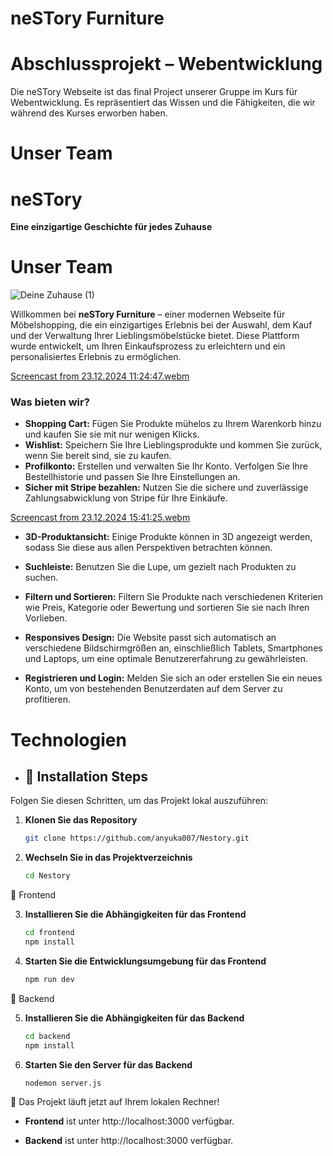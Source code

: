 
# neSTory Furniture  

# Abschlussprojekt – Webentwicklung
Die neSTory Webseite ist das final Project unserer Gruppe im Kurs für Webentwicklung. Es repräsentiert das Wissen und die Fähigkeiten, die wir während des Kurses erworben haben.
# Unser Team



# neSTory

**Eine einzigartige Geschichte für jedes Zuhause**

# Unser Team

![Deine Zuhause (1)](https://github.com/user-attachments/assets/a5979085-0364-479b-b83a-032e374864fa)

Willkommen bei **neSTory Furniture** – einer modernen Webseite für Möbelshopping, die ein einzigartiges Erlebnis bei der Auswahl, dem Kauf und der Verwaltung Ihrer Lieblingsmöbelstücke bietet. Diese Plattform wurde entwickelt, um Ihren Einkaufsprozess zu erleichtern und ein personalisiertes Erlebnis zu ermöglichen.

[Screencast from 23.12.2024 11:24:47.webm](https://github.com/user-attachments/assets/5acc3525-163c-4944-b187-e009341efc17)

### Was bieten wir?  
- **Shopping Cart:** Fügen Sie Produkte mühelos zu Ihrem Warenkorb hinzu und kaufen Sie sie mit nur wenigen Klicks.  
- **Wishlist:** Speichern Sie Ihre Lieblingsprodukte und kommen Sie zurück, wenn Sie bereit sind, sie zu kaufen.  
- **Profilkonto:** Erstellen und verwalten Sie Ihr Konto. Verfolgen Sie Ihre Bestellhistorie und passen Sie Ihre Einstellungen an.
- **Sicher mit Stripe bezahlen:** Nutzen Sie die sichere und zuverlässige Zahlungsabwicklung von Stripe für Ihre Einkäufe.
 
[Screencast from 23.12.2024 15:41:25.webm](https://github.com/user-attachments/assets/340276eb-5f88-47e7-9426-06f76fffc5ae)


- **3D-Produktansicht:** Einige Produkte können in 3D angezeigt werden, sodass Sie diese aus allen Perspektiven betrachten können.
- **Suchleiste:** Benutzen Sie die Lupe, um gezielt nach Produkten zu suchen.
- **Filtern und Sortieren:** Filtern Sie Produkte nach verschiedenen Kriterien wie Preis, Kategorie oder Bewertung und sortieren Sie sie nach Ihren Vorlieben.
- **Responsives Design:** Die Website passt sich automatisch an verschiedene Bildschirmgrößen an, einschließlich Tablets, Smartphones und Laptops, um eine optimale Benutzererfahrung zu gewährleisten.

- **Registrieren und Login:** Melden Sie sich an oder erstellen Sie ein neues Konto, um von bestehenden Benutzerdaten auf dem Server zu profitieren.
# Technologien





- ## 🚀 Installation Steps

Folgen Sie diesen Schritten, um das Projekt lokal auszuführen:

1. **Klonen Sie das Repository**  
   ```bash
   git clone https://github.com/anyuka007/Nestory.git
   
2. **Wechseln Sie in das Projektverzeichnis**
   ```bash
   cd Nestory
   
📂 Frontend

3. **Installieren Sie die Abhängigkeiten für das Frontend**
   ```bash
   cd frontend
   npm install

4. **Starten Sie die Entwicklungsumgebung für das Frontend**
   ```bash
   npm run dev

📂 Backend

5. **Installieren Sie die Abhängigkeiten für das Backend**
   ```bash
   cd backend
   npm install

6. **Starten Sie den Server für das Backend**
   ```bash
   nodemon server.js

🎉 Das Projekt läuft jetzt auf Ihrem lokalen Rechner!

- **Frontend** ist unter http://localhost:3000 verfügbar.

- **Backend** ist unter http://localhost:3000 verfügbar.







  
 




